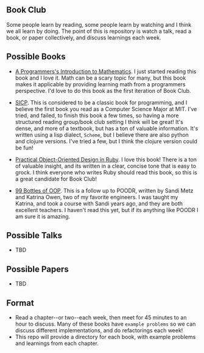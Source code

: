 ## Book Club
 Some people learn by reading, some people learn by watching and I think we all learn by doing. The point of this is repository is watch a talk, read a book, or paper collectively, and discuss learnings each week.

## Possible Books

- [A Programmers's Introduction to Mathematics](https://pimbook.org/). I just started reading this book and I love it. Math can be a scary topic for many, but this book makes it applicable by providing learning math from a programmers perspective. I'd love to do this book as the first iteration of Book Club.

- [SICP](https://mitpress.mit.edu/sites/default/files/sicp/index.html). This is considered to be a classic book for programming, and I believe the first book you read as a Computer Science Major at MIT. I've tried, and failed, to finish this book a few times, so having a more structured reading group/book club setting I think will be great! It's dense, and more of a textbook, but has a ton of valuable information. It's written using a lisp dialect, `Scheme`, but I believe there are also python and clojure versions. I've tried a few, but I think the clojure version could be fun!

- [Practical Object-Oriented Design in Ruby](https://www.poodr.com/). I love this book! There is a ton of valuable insight, and its written in a clear, concise tone that is easy to grock. I think everyone who writes Ruby should read this book, so this is a great candidate for Book Club!

- [99 Bottles of OOP](https://www.sandimetz.com/99bottles). This is a follow up to POODR, written by Sandi Metz and Katrina Owen, two of my favorite engineers. I was taught my Katrina, and took a course with Sandi years ago, and they are both excellent teachers. I haven't read this yet, but if its anything like POODR I am sure it is amazing.


## Possible Talks
- TBD

## Possible Papers
- TBD

## Format
- Read a chapter--or two--each week, then meet for 45 minutes to an hour to discuss. Many of these books have `example problems` so we can discuss different implementations, and do refactorings each week!
- This repo will provide a directory for each book, with example problems and learnings from each chapter.
